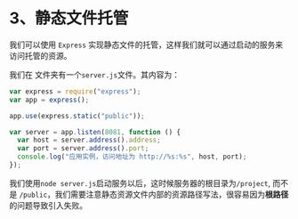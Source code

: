 # 3、静态文件托管

我们可以使用 `Express` 实现静态文件的托管，这样我们就可以通过启动的服务来访问托管的资源。

我们在<Folder path="/project"></Folder> 文件夹有一个`server.js`文件。其内容为：

```js
var express = require("express");
var app = express();

app.use(express.static("public"));

var server = app.listen(8081, function () {
  var host = server.address().address;
  var port = server.address().port;
  console.log("应用实例，访问地址为 http://%s:%s", host, port);
});
```

我们使用`node server.js`启动服务以后，这时候服务器的根目录为`/project`, 而不是 `/public`，我们需要注意静态资源文件内部的资源路径写法，很容易因为**根路径** 的问题导致引入失败。
